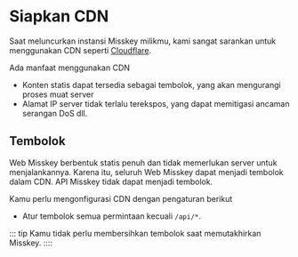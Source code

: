 # Siapkan CDN
Saat meluncurkan instansi Misskey milikmu, kami sangat sarankan untuk menggunakan CDN seperti [Cloudflare](https://www.cloudflare.com/).

Ada manfaat menggunakan CDN
- Konten statis dapat tersedia sebagai tembolok, yang akan mengurangi proses muat server
- Alamat IP server tidak terlalu terekspos, yang dapat memitigasi ancaman serangan DoS dll.

## Tembolok
Web Misskey berbentuk statis penuh dan tidak memerlukan server untuk menjalankannya. Karena itu, seluruh Web Misskey dapat menjadi tembolok dalam CDN.
API Misskey tidak dapat menjadi tembolok.

Kamu perlu mengonfigurasi CDN dengan pengaturan berikut
- Atur tembolok semua permintaan kecuali `/api/*`.

::: tip
Kamu tidak perlu membersihkan tembolok saat memutakhirkan Misskey.
::::
